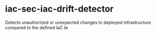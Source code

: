 # iac-sec-iac-drift-detector
Detects unauthorized or unexpected changes to deployed infrastructure compared to the defined IaC te
